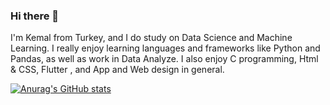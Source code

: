 ### Hi there 👋

I'm Kemal from Turkey, and I do study on Data Science and Machine Learning. I really enjoy learning languages and frameworks like Python and Pandas, as well as work in Data Analyze. I also enjoy C programming, Html & CSS, Flutter , and App and Web design in general.

[![Anurag's GitHub stats](https://github-readme-stats.vercel.app/api?username=kemalsinoplu)](https://github.com/anuraghazra/github-readme-stats)

